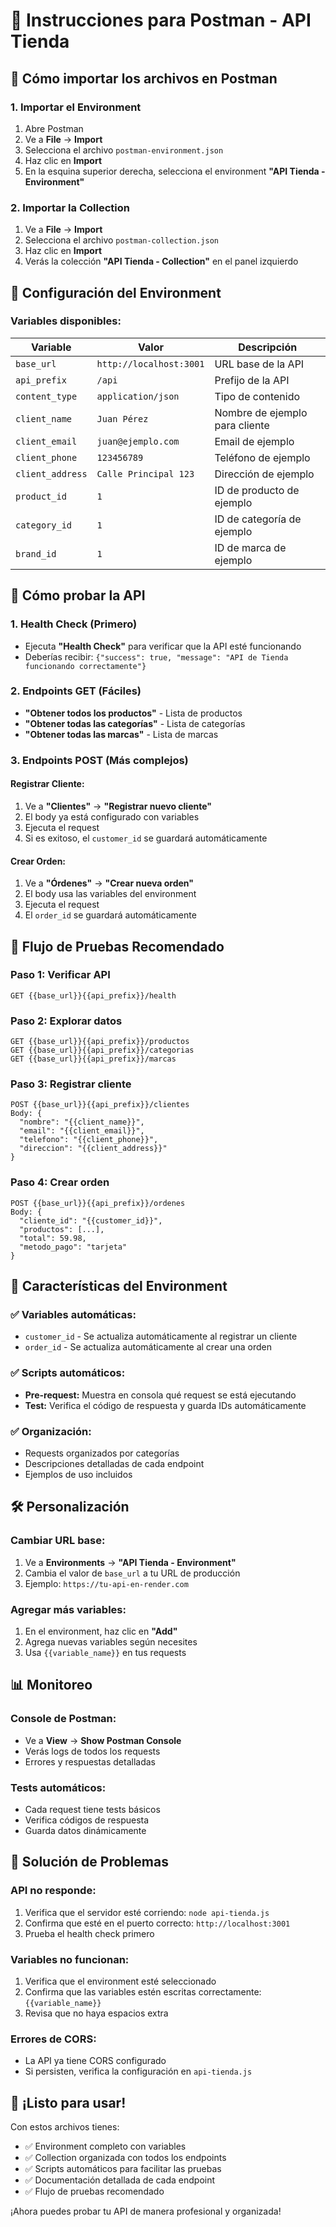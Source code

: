 # 📮 Instrucciones para Postman - API Tienda

## 🚀 Cómo importar los archivos en Postman

### **1. Importar el Environment**

1. Abre Postman
2. Ve a **File** → **Import**
3. Selecciona el archivo `postman-environment.json`
4. Haz clic en **Import**
5. En la esquina superior derecha, selecciona el environment **"API Tienda - Environment"**

### **2. Importar la Collection**

1. Ve a **File** → **Import**
2. Selecciona el archivo `postman-collection.json`
3. Haz clic en **Import**
4. Verás la colección **"API Tienda - Collection"** en el panel izquierdo

## 🔧 Configuración del Environment

### **Variables disponibles:**

| Variable | Valor | Descripción |
|----------|-------|-------------|
| `base_url` | `http://localhost:3001` | URL base de la API |
| `api_prefix` | `/api` | Prefijo de la API |
| `content_type` | `application/json` | Tipo de contenido |
| `client_name` | `Juan Pérez` | Nombre de ejemplo para cliente |
| `client_email` | `juan@ejemplo.com` | Email de ejemplo |
| `client_phone` | `123456789` | Teléfono de ejemplo |
| `client_address` | `Calle Principal 123` | Dirección de ejemplo |
| `product_id` | `1` | ID de producto de ejemplo |
| `category_id` | `1` | ID de categoría de ejemplo |
| `brand_id` | `1` | ID de marca de ejemplo |

## 🧪 Cómo probar la API

### **1. Health Check (Primero)**
- Ejecuta **"Health Check"** para verificar que la API esté funcionando
- Deberías recibir: `{"success": true, "message": "API de Tienda funcionando correctamente"}`

### **2. Endpoints GET (Fáciles)**
- **"Obtener todos los productos"** - Lista de productos
- **"Obtener todas las categorías"** - Lista de categorías
- **"Obtener todas las marcas"** - Lista de marcas

### **3. Endpoints POST (Más complejos)**

#### **Registrar Cliente:**
1. Ve a **"Clientes"** → **"Registrar nuevo cliente"**
2. El body ya está configurado con variables
3. Ejecuta el request
4. Si es exitoso, el `customer_id` se guardará automáticamente

#### **Crear Orden:**
1. Ve a **"Órdenes"** → **"Crear nueva orden"**
2. El body usa las variables del environment
3. Ejecuta el request
4. El `order_id` se guardará automáticamente

## 🔄 Flujo de Pruebas Recomendado

### **Paso 1: Verificar API**
```
GET {{base_url}}{{api_prefix}}/health
```

### **Paso 2: Explorar datos**
```
GET {{base_url}}{{api_prefix}}/productos
GET {{base_url}}{{api_prefix}}/categorias
GET {{base_url}}{{api_prefix}}/marcas
```

### **Paso 3: Registrar cliente**
```
POST {{base_url}}{{api_prefix}}/clientes
Body: {
  "nombre": "{{client_name}}",
  "email": "{{client_email}}",
  "telefono": "{{client_phone}}",
  "direccion": "{{client_address}}"
}
```

### **Paso 4: Crear orden**
```
POST {{base_url}}{{api_prefix}}/ordenes
Body: {
  "cliente_id": "{{customer_id}}",
  "productos": [...],
  "total": 59.98,
  "metodo_pago": "tarjeta"
}
```

## 🎯 Características del Environment

### **✅ Variables automáticas:**
- `customer_id` - Se actualiza automáticamente al registrar un cliente
- `order_id` - Se actualiza automáticamente al crear una orden

### **✅ Scripts automáticos:**
- **Pre-request:** Muestra en consola qué request se está ejecutando
- **Test:** Verifica el código de respuesta y guarda IDs automáticamente

### **✅ Organización:**
- Requests organizados por categorías
- Descripciones detalladas de cada endpoint
- Ejemplos de uso incluidos

## 🛠️ Personalización

### **Cambiar URL base:**
1. Ve a **Environments** → **"API Tienda - Environment"**
2. Cambia el valor de `base_url` a tu URL de producción
3. Ejemplo: `https://tu-api-en-render.com`

### **Agregar más variables:**
1. En el environment, haz clic en **"Add"**
2. Agrega nuevas variables según necesites
3. Usa `{{variable_name}}` en tus requests

## 📊 Monitoreo

### **Console de Postman:**
- Ve a **View** → **Show Postman Console**
- Verás logs de todos los requests
- Errores y respuestas detalladas

### **Tests automáticos:**
- Cada request tiene tests básicos
- Verifica códigos de respuesta
- Guarda datos dinámicamente

## 🚨 Solución de Problemas

### **API no responde:**
1. Verifica que el servidor esté corriendo: `node api-tienda.js`
2. Confirma que esté en el puerto correcto: `http://localhost:3001`
3. Prueba el health check primero

### **Variables no funcionan:**
1. Verifica que el environment esté seleccionado
2. Confirma que las variables estén escritas correctamente: `{{variable_name}}`
3. Revisa que no haya espacios extra

### **Errores de CORS:**
- La API ya tiene CORS configurado
- Si persisten, verifica la configuración en `api-tienda.js`

## 🎉 ¡Listo para usar!

Con estos archivos tienes:
- ✅ Environment completo con variables
- ✅ Collection organizada con todos los endpoints
- ✅ Scripts automáticos para facilitar las pruebas
- ✅ Documentación detallada de cada endpoint
- ✅ Flujo de pruebas recomendado

¡Ahora puedes probar tu API de manera profesional y organizada! 